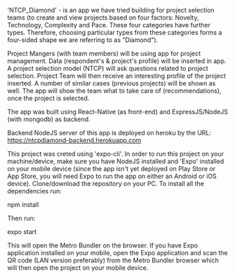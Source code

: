'NTCP_Diamond' - is an app we have tried building for project selection teams (to create and view projects based on four factors: Novelty, Technology, Complexity and Pace. These four categories have further types. Therefore, choosing particular types from these categories forms a four-sided shape we are referring to as "Diamond").

Project Mangers (with team members) will be using app for project management. Data (respondent's & project's profile) will be inserted in app. A project selection model (NTCP) will ask questions related to project selection. Project Team will then receive an interesting profile of the project inserted. A number of similar cases (previous projects) will be shown as well. The app will show the team what to take care of (recommendations), once the project is selected.	


The app was built using React-Native (as front-end) and ExpressJS/NodeJS (with mongodb) as backend.


Backend NodeJS server of this app is deployed on heroku by the URL: https://ntcpdiamond-backend.herokuapp.com


This project was creted using 'expo-cli'. In order to run this project on your machine/device, make sure you have NodeJS installed and 'Expo' installed on your mobile device (since the app isn't yet deployed on Play Store or App Store, you will need Expo to run the app on either an Android or iOS device).
Clone/download the repository on your PC. To install all the dependencies run: 

npm install

Then run: 

expo start


This will open the Metro Bundler on the browser. If you have Expo application installed on your mobile, open the Expo application and scan the QR code (LAN version preferably) from the Metro Bundler browser which will then open the project on your mobile device.


